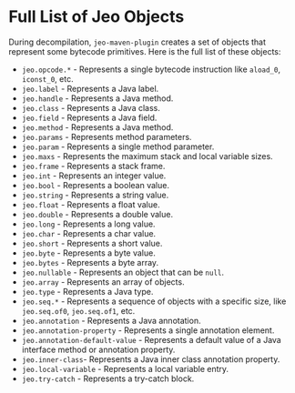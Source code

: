 # Full List of Jeo Objects

During decompilation, `jeo-maven-plugin` creates a set of objects that represent
some bytecode primitives. Here is the full list of these objects:

- `jeo.opcode.*` - Represents a single bytecode instruction
  like `aload_0`, `iconst_0`, etc.
- `jeo.label` - Represents a Java label.
- `jeo.handle` - Represents a Java method.
- `jeo.class` - Represents a Java class.
- `jeo.field` - Represents a Java field.
- `jeo.method` - Represents a Java method.
- `jeo.params` - Represents method parameters.
- `jeo.param` - Represents a single method parameter.
- `jeo.maxs` - Represents the maximum stack and local variable sizes.
- `jeo.frame` - Represents a stack frame.
- `jeo.int` - Represents an integer value.
- `jeo.bool` - Represents a boolean value.
- `jeo.string` - Represents a string value.
- `jeo.float` - Represents a float value.
- `jeo.double` - Represents a double value.
- `jeo.long` - Represents a long value.
- `jeo.char` - Represents a char value.
- `jeo.short` - Represents a short value.
- `jeo.byte` - Represents a byte value.
- `jeo.bytes` - Represents a byte array.
- `jeo.nullable` - Represents an object that can be `null`.
- `jeo.array` - Represents an array of objects.
- `jeo.type` - Represents a Java type.
- `jeo.seq.*` - Represents a sequence of objects with a specific size, like
  `jeo.seq.of0`, `jeo.seq.of1`, etc.
- `jeo.annotation` - Represents a Java annotation.
- `jeo.annotation-property` - Represents a single annotation element.
- `jeo.annotation-default-value` - Represents a default value of a Java
  interface method or annotation property.
- `jeo.inner-class`- Represents a Java inner class annotation property.
- `jeo.local-variable` - Represents a local variable entry.
- `jeo.try-catch` - Represents a try-catch block.
